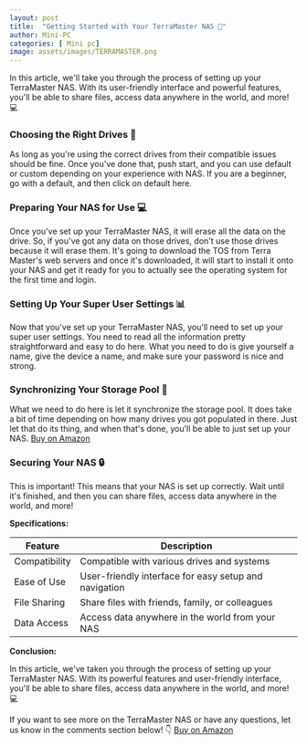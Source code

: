 ```yaml
---
layout: post
title:  "Getting Started with Your TerraMaster NAS 🚀"
author: Mini-PC
categories: [ Mini pc]
image: assets/images/TERRAMASTER.png
---
```


In this article, we'll take you through the process of setting up your TerraMaster NAS. With its user-friendly interface and powerful features, you'll be able to share files, access data anywhere in the world, and more! 💻

### Choosing the Right Drives 🔧

As long as you're using the correct drives from their compatible issues should be fine. Once you've done that, push start, and you can use default or custom depending on your experience with NAS. If you are a beginner, go with a default, and then click on default here.

### Preparing Your NAS for Use 💻

Once you've set up your TerraMaster NAS, it will erase all the data on the drive. So, if you've got any data on those drives, don't use those drives because it will erase them. It's going to download the TOS from Terra Master's web servers and once it's downloaded, it will start to install it onto your NAS and get it ready for you to actually see the operating system for the first time and login.

### Setting Up Your Super User Settings 📊

Now that you've set up your TerraMaster NAS, you'll need to set up your super user settings. You need to read all the information pretty straightforward and easy to do here. What you need to do is give yourself a name, give the device a name, and make sure your password is nice and strong.

### Synchronizing Your Storage Pool 🔄

What we need to do here is let it synchronize the storage pool. It does take a bit of time depending on how many drives you got populated in there. Just let that do its thing, and when that's done, you'll be able to just set up your NAS. [Buy on Amazon](https://amzn.to/3VM9EIo)


### Securing Your NAS 🔒

This is important! This means that your NAS is set up correctly. Wait until it's finished, and then you can share files, access data anywhere in the world, and more!

**Specifications:**

| Feature | Description |
| --- | --- |
| Compatibility | Compatible with various drives and systems |
| Ease of Use | User-friendly interface for easy setup and navigation |
| File Sharing | Share files with friends, family, or colleagues |
| Data Access | Access data anywhere in the world from your NAS |

**Conclusion:**

In this article, we've taken you through the process of setting up your TerraMaster NAS. With its powerful features and user-friendly interface, you'll be able to share files, access data anywhere in the world, and more! 💻

If you want to see more on the TerraMaster NAS or have any questions, let us know in the comments section below! 👇 [Buy on Amazon](https://amzn.to/3VM9EIo) 